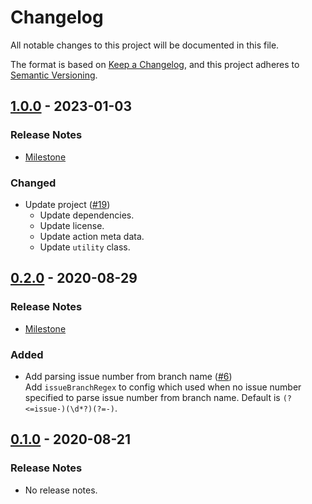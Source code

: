 # Changelog

All notable changes to this project will be documented in this file.

The format is based on [Keep a Changelog](https://keepachangelog.com/en/1.0.0/),
and this project adheres to [Semantic Versioning](https://semver.org/spec/v2.0.0.html).

## [1.0.0](https://github.com/unity-game-framework-actions/issue-pull-request/releases/tag/1.0.0) - 2023-01-03  

### Release Notes

- [Milestone](https://github.com/unity-game-framework-actions/issue-pull-request/milestone/3?closed=1)  
    

### Changed

- Update project ([#19](https://github.com/unity-game-framework-actions/issue-pull-request/issues/19))  
    - Update dependencies.
    - Update license.
    - Update action meta data.
    - Update `utility` class.

## [0.2.0](https://github.com/unity-game-framework-actions/issue-pull-request/releases/tag/0.2.0) - 2020-08-29  

### Release Notes

- [Milestone](https://github.com/unity-game-framework-actions/issue-pull-request/milestone/1?closed=1)  
    

### Added

- Add parsing issue number from branch name ([#6](https://github.com/unity-game-framework-actions/issue-pull-request/pull/6))  
    Add `issueBranchRegex` to config which used when no issue number specified to parse issue number from branch name. Default is `(?<=issue-)(\d*?)(?=-)`.

## [0.1.0](https://github.com/unity-game-framework-actions/issue-pull-request/releases/tag/0.1.0) - 2020-08-21  

### Release Notes

- No release notes.


